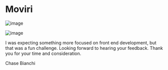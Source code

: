 # Moviri

![image](https://user-images.githubusercontent.com/73509539/138954411-302398c6-171a-4c40-825e-941f3d0619eb.png)

![image](https://user-images.githubusercontent.com/73509539/138984134-18f29a23-c314-4a7c-9c46-a81b775633bf.png)

I was expecting something more focused on front end development, but that was a fun challenge. Looking forward to hearing your feedback. Thank you for your time and consideration.

Chase Bianchi
